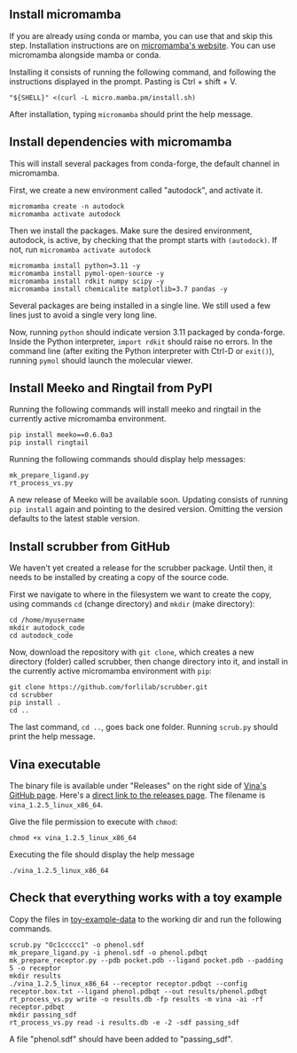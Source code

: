 ## Install micromamba

If you are already using conda or mamba, you can use that and skip this step.
Installation instructions are on
[micromamba's website](https://mamba.readthedocs.io/en/latest/installation/micromamba-installation.html).
You can use micromamba alongside mamba or conda.

Installing it consists of running the following command, and following the
instructions displayed in the prompt. Pasting is Ctrl + shift + V.
```
"${SHELL}" <(curl -L micro.mamba.pm/install.sh)
```

After installation, typing `micromamba` should print the help message.



## Install dependencies with micromamba

This will install several packages from conda-forge, the default
channel in micromamba.

First, we create a new environment called "autodock", and activate it.
```
micromamba create -n autodock
micromamba activate autodock
```

Then we install the packages. Make sure the desired environment,
autodock, is active, by checking that the prompt starts with `(autodock)`.
If not, run `micromamba activate autodock`

```
micromamba install python=3.11 -y
micromamba install pymol-open-source -y
micromamba install rdkit numpy scipy -y
micromamba install chemicalite matplotlib=3.7 pandas -y
```

Several packages are being installed in a single line.
We still used a few lines just to avoid a single very long line.

Now, running `python` should indicate version 3.11 packaged by conda-forge.
Inside the Python interpreter, `import rdkit` should raise no errors.
In the command line (after exiting the Python interpreter with Ctrl-D or `exit()`),
running `pymol` should launch the molecular viewer.



## Install Meeko and Ringtail from PyPI

Running the following commands will install meeko and ringtail in
the currently active micromamba environment.

```
pip install meeko==0.6.0a3
pip install ringtail
```

Running the following commands should display help messages:
```
mk_prepare_ligand.py
rt_process_vs.py
```

A new release of Meeko will be available soon.
Updating consists of running `pip install` again and pointing to the
desired version. Omitting the version defaults to the latest stable version.



## Install scrubber from GitHub

We haven't yet created a release for the scrubber package. Until then, it
needs to be installed by creating a copy of the source code.

First we navigate to where in the filesystem we want to create the copy,
using commands `cd` (change directory) and `mkdir` (make directory):

```
cd /home/myusername
mkdir autodock_code
cd autodock_code
```

Now, download the repository with `git clone`, which creates a new directory (folder) called
scrubber, then change directory into it, and install in the currently active
micromamba environment with `pip`:

```
git clone https://github.com/forlilab/scrubber.git
cd scrubber
pip install .
cd ..
```

The last command, `cd ..`, goes back one folder.
Running `scrub.py` should print the help message.



## Vina executable

The binary file is available under "Releases" on the right side of
[Vina's GitHub page](https://github.com/ccsb-scripps/AutoDock-Vina).
Here's a [direct link to the releases page](https://github.com/ccsb-scripps/AutoDock-Vina/releases).
The filename is `vina_1.2.5_linux_x86_64`.


Give the file permission to execute with `chmod`:
```
chmod +x vina_1.2.5_linux_x86_64
```

Executing the file should display the help message
```
./vina_1.2.5_linux_x86_64 
```



## Check that everything works with a toy example

Copy the files in [toy-example-data](../toy-example-data) to the working dir and run the following commands.

```
scrub.py "Oc1ccccc1" -o phenol.sdf
mk_prepare_ligand.py -i phenol.sdf -o phenol.pdbqt
mk_prepare_receptor.py --pdb pocket.pdb --ligand pocket.pdb --padding 5 -o receptor
mkdir results
./vina_1.2.5_linux_x86_64 --receptor receptor.pdbqt --config receptor.box.txt --ligand phenol.pdbqt --out results/phenol.pdbqt
rt_process_vs.py write -o results.db -fp results -m vina -ai -rf receptor.pdbqt
mkdir passing_sdf
rt_process_vs.py read -i results.db -e -2 -sdf passing_sdf
```

A file "phenol.sdf" should have been added to "passing\_sdf".
